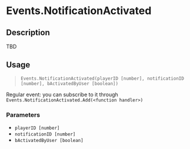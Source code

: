 # Events.NotificationActivated
## Description
TBD

## Usage
> `Events.NotificationActivated(playerID [number], notificationID [number], bActivatedByUser [boolean])`

Regular event: you can subscribe to it through `Events.NotificationActivated.Add(<function handler>)`

### Parameters
- `playerID [number]`
- `notificationID [number]`
- `bActivatedByUser [boolean]`